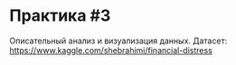 # Практика #3

Описательный анализ и визуализация данных. Датасет: https://www.kaggle.com/shebrahimi/financial-distress